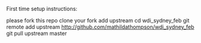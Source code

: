 First time setup instructions:

please fork this repo
clone your fork
add upstream
cd wdi_sydney_feb
git remote add upstream http://github.com/mathildathompson/wdi_sydney_feb    
git pull upstream master  